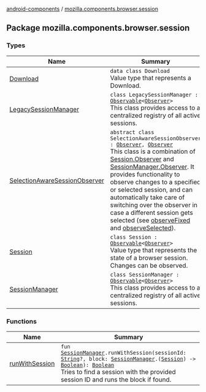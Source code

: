 [android-components](../index.md) / [mozilla.components.browser.session](./index.md)

## Package mozilla.components.browser.session

### Types

| Name | Summary |
|---|---|
| [Download](-download/index.md) | `data class Download`<br>Value type that represents a Download. |
| [LegacySessionManager](-legacy-session-manager/index.md) | `class LegacySessionManager : `[`Observable`](../mozilla.components.support.base.observer/-observable/index.md)`<`[`Observer`](-session-manager/-observer/index.md)`>`<br>This class provides access to a centralized registry of all active sessions. |
| [SelectionAwareSessionObserver](-selection-aware-session-observer/index.md) | `abstract class SelectionAwareSessionObserver : `[`Observer`](-session-manager/-observer/index.md)`, `[`Observer`](-session/-observer/index.md)<br>This class is a combination of [Session.Observer](-session/-observer/index.md) and [SessionManager.Observer](-session-manager/-observer/index.md). It provides functionality to observe changes to a specified or selected session, and can automatically take care of switching over the observer in case a different session gets selected (see [observeFixed](-selection-aware-session-observer/observe-fixed.md) and [observeSelected](-selection-aware-session-observer/observe-selected.md)). |
| [Session](-session/index.md) | `class Session : `[`Observable`](../mozilla.components.support.base.observer/-observable/index.md)`<`[`Observer`](-session/-observer/index.md)`>`<br>Value type that represents the state of a browser session. Changes can be observed. |
| [SessionManager](-session-manager/index.md) | `class SessionManager : `[`Observable`](../mozilla.components.support.base.observer/-observable/index.md)`<`[`Observer`](-session-manager/-observer/index.md)`>`<br>This class provides access to a centralized registry of all active sessions. |

### Functions

| Name | Summary |
|---|---|
| [runWithSession](run-with-session.md) | `fun `[`SessionManager`](-session-manager/index.md)`.runWithSession(sessionId: `[`String`](https://kotlinlang.org/api/latest/jvm/stdlib/kotlin/-string/index.html)`?, block: `[`SessionManager`](-session-manager/index.md)`.(`[`Session`](-session/index.md)`) -> `[`Boolean`](https://kotlinlang.org/api/latest/jvm/stdlib/kotlin/-boolean/index.html)`): `[`Boolean`](https://kotlinlang.org/api/latest/jvm/stdlib/kotlin/-boolean/index.html)<br>Tries to find a session with the provided session ID and runs the block if found. |
